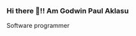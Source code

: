 ### Hi there 👋!! Am Godwin Paul Aklasu 



 Software programmer 

<!--
**Frosebowy/Frosebowy** is a ✨ _special_ ✨ repository because its `README.md` (this file) appears on your GitHub profile.

Here are some ideas to get you started:

I'm a new programmer , learning and documenting with anything that comes my way while I learn throughout my journey'

- 🙋‍♂️  I'm 18 years of age 
- 🌍  I'm based in Ghana
- ✉️  You can contact me at Frosebowy99@icloud.com / Frosebowy99@gmail.com
- 🚀  I'm currently working on Web Technology 
- 🍁  I'm  still learning more of CSS and Javascript
- 🤔  I’m looking for help with anything I can get !!
- 🤝  I'm open to collaborating on web development projects
- ⚡   Fun fact: I love to code 
-->

